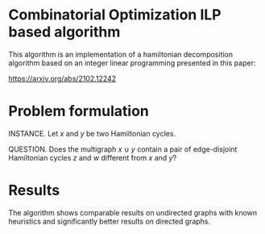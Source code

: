 # Combinatorial Optimization ILP based algorithm

This algorithm is an implementation of a hamiltonian decomposition algorithm based on an integer linear programming presented in this paper: 

https://arxiv.org/abs/2102.12242

# Problem formulation

INSTANCE. Let *x* and *y* be two Hamiltonian cycles.

QUESTION. Does the multigraph *x* &cup; *y* contain a pair of edge-disjoint Hamiltonian cycles *z* and *w* different from *x* and *y*?

# Results

The algorithm shows comparable results on undirected graphs with known heuristics and significantly better results on directed graphs.
